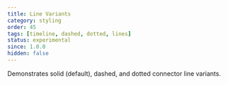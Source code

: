 ```yaml
---
title: Line Variants
category: styling
order: 45
tags: [timeline, dashed, dotted, lines]
status: experimental
since: 1.0.0
hidden: false
---
```


Demonstrates solid (default), dashed, and dotted connector line variants.
